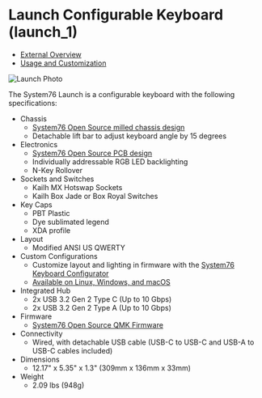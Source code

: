 # Launch Configurable Keyboard (launch_1)

- [External Overview](./external-overview.md)
- [Usage and Customization](./customization.md)

![Launch Photo](./img/launch-overhead.webp)

The System76 Launch is a configurable keyboard with the following specifications:

- Chassis
  - [System76 Open Source milled chassis design](https://github.com/system76/launch/tree/master/chassis)
  - Detachable lift bar to adjust keyboard angle by 15 degrees
- Electronics
  - [System76 Open Source PCB design](https://github.com/system76/launch/tree/master/pcb)
  - Individually addressable RGB LED backlighting
  - N-Key Rollover
- Sockets and Switches
  - Kailh MX Hotswap Sockets
  - Kailh Box Jade or Box Royal Switches
- Key Caps
  - PBT Plastic
  - Dye sublimated legend
  - XDA profile
- Layout
  - Modified ANSI US QWERTY
- Custom Configurations
  - Customize layout and lighting in firmware with the [System76 Keyboard Configurator](https://github.com/pop-os/keyboard-configurator)
  - [Available on Linux, Windows, and macOS](https://github.com/pop-os/keyboard-configurator/tags)
- Integrated Hub
  - 2x USB 3.2 Gen 2 Type C (Up to 10 Gbps)
  - 2x USB 3.2 Gen 2 Type A (Up to 10 Gbps)
- Firmware
  - [System76 Open Source QMK Firmware](https://github.com/system76/qmk_firmware/tree/master)
- Connectivity
  - Wired, with detachable USB cable (USB-C to USB-C and USB-A to USB-C cables included)
- Dimensions
  - 12.17" x 5.35" x 1.3" (309mm x 136mm x 33mm)
- Weight
  - 2.09 lbs (948g)
